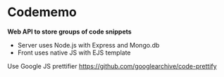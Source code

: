 # Codememo 

**Web API to store groups of code snippets**

- Server uses Node.js with Express and Mongo.db
- Front uses native JS with EJS template

Use Google JS prettifier https://github.com/googlearchive/code-prettify